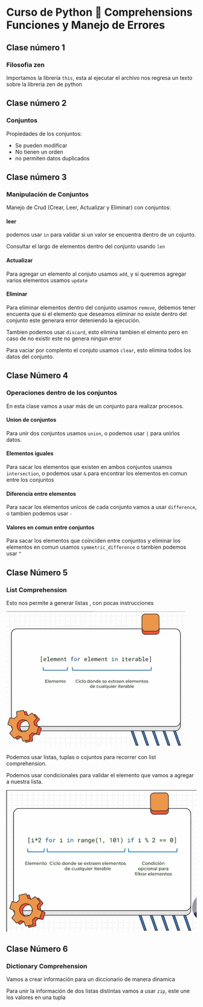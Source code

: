 # Curso de Python 🐍 Comprehensions Funciones y Manejo de Errores

## Clase número 1

### Filosofia zen

Importamos la libreria `this`, esta al ejecutar el archivo nos regresa un texto sobre la libreria zen de python

## Clase número 2

### Conjuntos

Propiedades de los conjuntos:
- Se pueden modificar
- No tienen un orden
- no permiten datos duplicados

## Clase número 3

### Manipulación de Conjuntos

Manejo de Crud (Crear, Leer, Actualizar y Eliminar) con conjuntos:

#### leer
podemos usar `in` para validar si un valor se encuentra dentro de un cojunto.

Consultar el largo de elementos dentro del conjunto usando `len`

#### Actualizar
Para agregar un elemento al conjuto usamos `add`, y si queremos agregar varios elementos usamos `update`

#### Eliminar

Para eliminar elementos dentro del conjunto usamos `remove`, debemos tener encuenta que si el elemento que deseamos eliminar no existe dentro del conjunto este generara error deteniendo la ejecución.

Tambien podemos usar `discard`, esto elimina tambien el elmento pero en caso de no existir este no genera ningun error 

Para vaciar por complento el conjuto usamos `clear`, esto elimina todos los datos del conjunto.

## Clase Número 4

### Operaciones dentro de los conjuntos

En esta clase vamos a usar más de un conjunto para realizar procesos.

#### Union de conjuntos
Para unir dos conjuntos usamos `union`, o podemos usar `|` para unirlos datos.

#### Elementos iguales
Para sacar los elementos que existen en ambos conjuntos usamos `intersection`, o podemos usar `&` para encontrar los elementos en comun entre los conjuntos

#### Diferencia entre elementos

Para sacar los elementos unicos de cada conjunto vamos a usar `difference`, o tambien podemos usar `-`

#### Valores en comun entre conjuntos 

Para sacar los elementos que coinciden entre conjuntos y eliminar los elementos en comun usamos `symmetric_difference` o tambien podemos usar `^`

## Clase Número 5

### List Comprehension

Esto nos permite a generar listas , con pocas instrucciones

![List Comprehension](/pantallazos/list_comprehension.png)

Podemos usar listas, tuplas o cojuntos para recorrer con list comprehension.

Podemos usar condicionales para validar el elemento que vamos a agregar a nuestra lista.

![List Comprehension condicional](/pantallazos/list_comprehension_condicional.png)

## Clase Número 6

### Dictionary Comprehension

Vamos a crear información para un diccionario de manera dinamica

Para unir la información de dos listas distintas vamos a usar `zip`, este une los valores en una tupla

